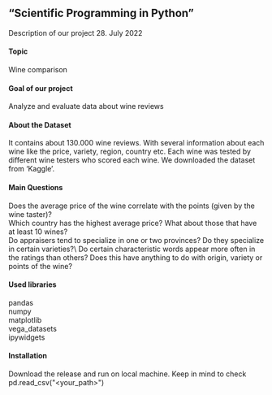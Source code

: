 ## “Scientific Programming in Python” 
Description of our project 
                                                                                                          28. July 2022

#### Topic 
Wine comparison

#### Goal of our project
Analyze and evaluate data about wine reviews 

#### About the Dataset
It contains about 130.000 wine reviews. With several information about each wine like the price, variety, region, country etc. Each wine was tested by different wine testers who scored each wine. We downloaded the dataset from ‘Kaggle’.

#### Main Questions
Does the average price of the wine correlate with the points (given by the wine taster)?\
Which country has the highest average price? What about those that have at least 10 wines?\
Do appraisers tend to specialize in one or two provinces? Do they specialize in certain varieties?\ 
Do certain characteristic words appear more often in the ratings than others? Does this have anything to do with origin, variety or points of the wine?

#### Used libraries
pandas\
numpy \
matplotlib\
vega_datasets\
ipywidgets

#### Installation 
Download the release and run on local machine. Keep in mind to check pd.read_csv("<your_path>")
